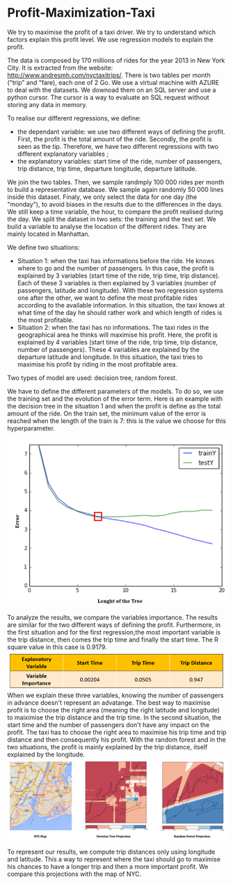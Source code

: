# Profit-Maximization-Taxi

We try to maximise the profit of a taxi driver. We try to understand which factors explain this profit level. We use regression models to explain the profit. 

The data is composed by 170 millions of rides for the year 2013 in New York City. It is extracted from the website: http://www.andresmh.com/nyctaxitrips/. There is two tables per month ("trip" and "fare), each one of 2 Go. We use a virtual machine with AZURE to deal with the datasets. We downoad them on an SQL server and use a python cursor. The cursor is a way to evaluate an SQL request without storing any data in memory.

To realise our different regressions, we define:
- the dependant variable: we use two different ways of defining the profit. First, the profit is the total amount of the ride. Secondly, the profit is seen as the tip. Therefore, we have two different regressions with two different explanatory variables ;
- the explanatory variables: start time of the ride, number of passengers, trip distance, trip time, departure longitude, departure latitude.

We join the two tables. Then, we sample randmply 100 000 rides per month to build a representative database. We sample again randomly 50 000 lines inside this dataset. Finaly, we only select the data for one day (the "monday"), to avoid biases in the results due to the differences in the days. We still keep a time variable, the hour, to compare the profit realised during the day. We split the dataset in two sets: the training and the test set.
We build a variable to analyse the location of the different rides. They are mainly located in Manhattan.

 We define two situations:
- Situation 1: when the taxi has informations before the ride. He knows where to go and the number of passengers. In this case, the profit is explained by 3 variables (start time of the ride, trip time, trip distance). Each of these 3 variables is then explained by 3 variables (number of passengers, latitude and longitude). With these two regression systems one after the other, we want to define the most profitable rides according to the available information. In this situation, the taxi knows at what time of the day he should rather work and which length of rides is the most profitable.
- Situation 2: when the taxi has no informations. The taxi rides in the geographical area he thinks will maximise his profit. Here, the profit is explained by 4 variables (start time of the ride, trip time, trip distance, number of passengers). These 4 variables are explained by the departure latitude and longitude. In this situation, the taxi tries to maximise his profit by riding in the most profitable area. 

Two types of model are used: decision tree, random forest.

We have to define the different parameters of the models. To do so, we use the training set and the evolution of the error term. Here is an example with the decision tree in the situation 1 and when the profit is define as the total amount of the ride. On the train set, the minimum value of the error is reached when the length of the train is 7: this is the value we choose for this hyperparameter. 

![alt text](https://github.com/eroblin/Profit-Maximization-Taxi/blob/master/error.png)

To analyze the results, we compare the variables importance. The results are similar for the two different ways of defining the profit.
Furthermore, in the first situation and for the first regression,the most important variable is the trip distance, then comes the trip time and finally the start time. The R square value in this case is 0.9179.
![alt text](https://github.com/eroblin/Profit-Maximization-Taxi/blob/master/variables_importance.png)
 When we explain these three variables, knowing the number of passengers in advance doesn't represent an advatange. The best way to maximise profit is to choose the right area (meaning the right latitude and longitude) to maiximise the trip distance and the trip time. In the second situation, the start time and the number of passengers don't have any impact on the profit.  The taxi has to choose the right area to maximise his trip time and trip distance and then consequently his profit. 
With the random forest and in the two situations, the profit is mainly explained by the trip distance, itself explained by the longitude.
![alt text](https://github.com/eroblin/Profit-Maximization-Taxi/blob/master/map.png)

To represent our results, we compute trip distances only using longitude and latitude. This a way to represent where the taxi should go to maximise his chances to have a longer trip and then a more important profit. We compare this projections with the map of NYC. 
